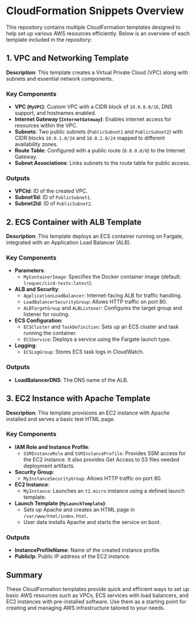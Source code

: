 # CloudFormation Snippets Overview

This repository contains multiple CloudFormation templates designed to help set up various AWS resources efficiently. Below is an overview of each template included in the repository:

## 1. VPC and Networking Template

**Description**: This template creates a Virtual Private Cloud (VPC) along with subnets and essential network components.

### Key Components
- **VPC (`MyVPC`)**: Custom VPC with a CIDR block of `10.0.0.0/16`, DNS support, and hostnames enabled.
- **Internet Gateway (`InternetGateway`)**: Enables internet access for resources within the VPC.
- **Subnets**: Two public subnets (`PublicSubnet1` and `PublicSubnet2`) with CIDR blocks `10.0.1.0/24` and `10.0.2.0/24` mapped to different availability zones.
- **Route Table**: Configured with a public route (`0.0.0.0/0`) to the Internet Gateway.
- **Subnet Associations**: Links subnets to the route table for public access.

### Outputs
- **VPCId**: ID of the created VPC.
- **Subnet1Id**: ID of `PublicSubnet1`.
- **Subnet2Id**: ID of `PublicSubnet2`.

## 2. ECS Container with ALB Template

**Description**: This template deploys an ECS container running on Fargate, integrated with an Application Load Balancer (ALB).

### Key Components
- **Parameters**:
  - `MyContainerImage`: Specifies the Docker container image (default: `lroquec/cicd-tests:latest`).
- **ALB and Security**:
  - `ApplicationLoadBalancer`: Internet-facing ALB for traffic handling.
  - `LoadBalancerSecurityGroup`: Allows HTTP traffic on port 80.
  - `ALBTargetGroup` and `ALBListener`: Configures the target group and listener for routing.
- **ECS Configuration**:
  - `ECSCluster` and `TaskDefinition`: Sets up an ECS cluster and task running the container.
  - `ECSService`: Deploys a service using the Fargate launch type.
- **Logging**:
  - `ECSLogGroup`: Stores ECS task logs in CloudWatch.

### Outputs
- **LoadBalancerDNS**: The DNS name of the ALB.

## 3. EC2 Instance with Apache Template

**Description**: This template provisions an EC2 instance with Apache installed and serves a basic test HTML page.

### Key Components
- **IAM Role and Instance Profile**:
  - `SSMInstanceRole` and `SSMInstanceProfile`: Provides SSM access for the EC2 instance. It also provides Get Access to S3 files needed deployment artifacts.
- **Security Group**:
  - `MyInstanceSecurityGroup`: Allows HTTP traffic on port 80.
- **EC2 Instance**:
  - `MyInstance`: Launches an `t2.micro` instance using a defined launch template.
- **Launch Template (`MyLaunchTemplate`)**:
  - Sets up Apache and creates an HTML page in `/var/www/html/index.html`.
  - User data installs Apache and starts the service on boot.

### Outputs
- **InstanceProfileName**: Name of the created instance profile.
- **PublicIp**: Public IP address of the EC2 instance.

## Summary

These CloudFormation templates provide quick and efficient ways to set up basic AWS resources such as VPCs, ECS services with load balancers, and EC2 instances with pre-installed software. Use them as a starting point for creating and managing AWS infrastructure tailored to your needs.
